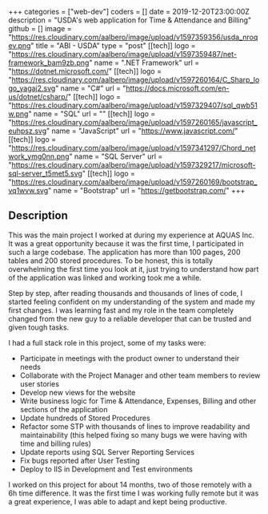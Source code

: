 +++
categories = ["web-dev"]
coders = []
date = 2019-12-20T23:00:00Z
description = "USDA's web application for Time & Attendance and Billing"
github = []
image = "https://res.cloudinary.com/aalbero/image/upload/v1597359356/usda_nroqev.png"
title = "ABI - USDA"
type = "post"
[[tech]]
logo = "https://res.cloudinary.com/aalbero/image/upload/v1597359487/net-framework_bam9zb.png"
name = ".NET Framework"
url = "https://dotnet.microsoft.com/"
[[tech]]
logo = "https://res.cloudinary.com/aalbero/image/upload/v1597260164/C_Sharp_logo_yagaj2.svg"
name = "C#"
url = "https://docs.microsoft.com/en-us/dotnet/csharp/"
[[tech]]
logo = "https://res.cloudinary.com/aalbero/image/upload/v1597329407/sql_qwb51w.png"
name = "SQL"
url = ""
[[tech]]
logo = "https://res.cloudinary.com/aalbero/image/upload/v1597260165/javascript_euhpsz.svg"
name = "JavaScript"
url = "https://www.javascript.com/"
[[tech]]
logo = "https://res.cloudinary.com/aalbero/image/upload/v1597341297/Chord_network_ymg0nn.png"
name = "SQL Server"
url = "https://res.cloudinary.com/aalbero/image/upload/v1597329217/microsoft-sql-server_t5met5.svg"
[[tech]]
logo = "https://res.cloudinary.com/aalbero/image/upload/v1597260169/bootstrap_vq1wvw.svg"
name = "Bootstrap"
url = "https://getbootstrap.com/"
+++

## Description
This was the main project I worked at during my experience at AQUAS Inc. It was a great opportunity because it was the first time, I participated in such a large codebase. The application has more than 100 pages, 200 tables and 200 stored procedures. To be honest, this is totally overwhelming the first time you look at it, just trying to understand how part of the application was linked and working took me a while.

Step by step, after reading thousands and thousands of lines of code, I started feeling confident on my understanding of the system and made my first changes. I was learning fast and my role in the team completely changed from the new guy to a reliable developer that can be trusted and given tough tasks.

I had a full stack role in this project, some of my tasks were:
- Participate in meetings with the product owner to understand their needs
- Collaborate with the Project Manager and other team members to review user stories 
- Develop new views for the website
- Write business logic for Time & Attendance, Expenses, Billing and other sections of the application
- Update hundreds of Stored Procedures 
- Refactor some STP with thousands of lines to improve readability and maintainability (this helped fixing so many bugs we were having with time and billing rules)
- Update reports using SQL Server Reporting Services
- Fix bugs reported after User Testing
- Deploy to IIS in Development and Test environments

I worked on this project for about 14 months, two of those remotely with a 6h time difference. It was the first time I was working fully remote but it was a great experience, I was able to adapt and kept being productive.